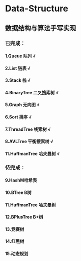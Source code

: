 # Data-Structure
## 数据结构与算法手写实现
### 已完成：
#### 1.Queue 队列              √
#### 2.List 链表               √
#### 3.Stack 栈                √
#### 4.BinaryTree 二叉搜索树    √
#### 5.Graph 无向图             √
#### 6.Sort 排序                √
#### 7.ThreadTree 线索树        √
#### 8.AVLTree 平衡搜索树       √
#### 11.HuffmanTree 哈夫曼树    √

### 待完成：
#### 9.HashM哈希表       
#### 10.BTree B树
#### 11.HuffmanTree 哈夫曼树
#### 12.BPlusTree B+树
#### 13.竞赛树
#### 14.红黑树
#### 15.动态规划
